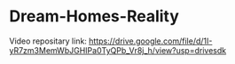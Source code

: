 # Dream-Homes-Reality
Video repositary link: https://drive.google.com/file/d/1I-yR7zm3MemWbJGHIPa0TyQPb_Vr8j_h/view?usp=drivesdk
